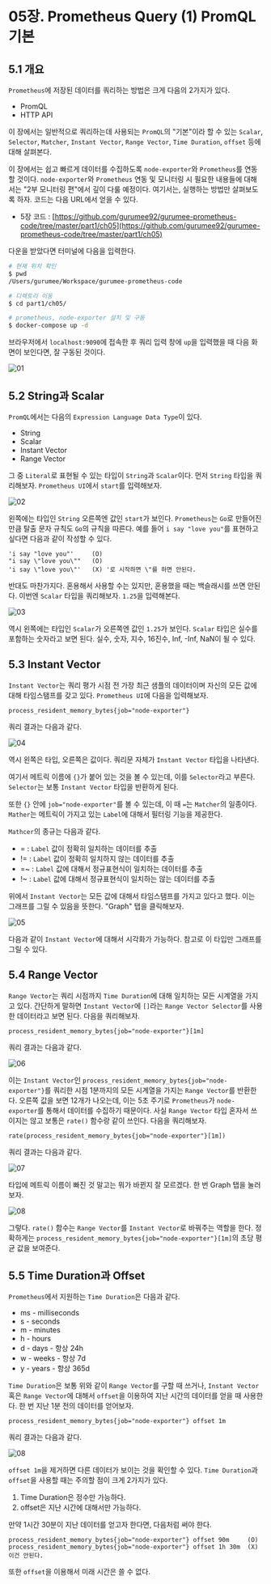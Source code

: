 # 05장. Prometheus Query (1) PromQL 기본

## 5.1 개요

`Prometheus`에 저장된 데이터를 쿼리하는 방법은 크게 다음의 2가지가 있다.

* PromQL
* HTTP API

이 장에서는 일반적으로 쿼리하는데 사용되는 `PromQL`의 "기본"이라 할 수 있는 `Scalar`, `Selector`, `Matcher`, `Instant Vector`, `Range Vector`, `Time Duration`, `offset` 등에 대해 살펴본다.
 
이 장에서는 쉽고 빠르게 데이터를 수집하도록 `node-exporter`와 `Prometheus`를 연동할 것이다. `node-exporter`와 `Prometheus` 연동 및 모니터링 시 필요한 내용들에 대해서는 "2부 모니터링 편"에서 깊이 다룰 예정이다. 여기서는, 실행하는 방법만 살펴보도록 하자. 코드는 다음 URL에서 얻을 수 있다.

* 5장 코드 : [https://github.com/gurumee92/gurumee-prometheus-code/tree/master/part1/ch05](https://github.com/gurumee92/gurumee-prometheus-code/tree/master/part1/ch05) 

다운을 받았다면 터미널에 다음을 입력한다.

```bash
# 현재 위치 확인
$ pwd
/Users/gurumee/Workspace/gurumee-prometheus-code

# 디렉토리 이동
$ cd part1/ch05/

# prometheus, node-exporter 설치 및 구동
$ docker-compose up -d
```

브라우저에서 `localhost:9090`에 접속한 후 쿼리 입력 창에 `up`을 입력했을 때 다음 화면이 보인다면, 잘 구동된 것이다.

![01](./01.png)

## 5.2 String과 Scalar

`PromQL`에서는 다음의 `Expression Language Data Type`이 있다.

* String
* Scalar
* Instant Vector
* Range Vector

그 중 `Literal`로 표현될 수 있는 타입이 `String`과 `Scalar`이다. 먼저 `String` 타입을 쿼리해보자. `Prometheus UI`에서 `start`를 입력해보자.

![02](./02.png)

왼쪽에는 타입인 `String` 오른쪽엔 값인 `start`가 보인다. `Prometheus`는 `Go`로 만들어진만큼 탈출 문자 규칙도 `Go`의 규칙을 따른다. 예를 들어 `i say "love you"`를 표현하고 싶다면 다음과 같이 작성할 수 있다.

```
'i say "love you"'     (O)
"i say \"love you\""   (O)
'i say \"love you\"'   (X) '로 시작하면 \"를 하면 안된다.
```

반대도 마찬가지다. 혼용해서 사용할 수는 있지만, 혼용했을 때는 백슬래시를 쓰면 안된다. 이번엔 `Scalar` 타입을 쿼리해보자. `1.25`을 입력해본다.

![03](./03.png)

역시 왼쪽에는 타입인 `Scalar`가 오른쪽엔 값인 `1.25`가 보인다. `Scalar` 타입은 실수를 포함하는 숫자라고 보면 된다. 실수, 숫자, 지수, 16진수, Inf, -Inf, NaN이 될 수 있다.

## 5.3 Instant Vector

`Instant Vector`는 쿼리 평가 시점 전 가장 최근 샘플의 데이터이며 자신의 모든 값에 대해 타임스탬프를 갖고 있다. `Prometheus UI`에 다음을 입력해보자.

```
process_resident_memory_bytes{job="node-exporter"}
```

쿼리 결과는 다음과 같다.

![04](./04.png)

역시 왼쪽은 타입, 오른쪽은 값이다. 쿼리문 자체가 `Instant Vector` 타입을 나타낸다. 

여기서 메트릭 이름에 `{}`가 붙어 있는 것을 볼 수 있는데, 이를 `Selector`라고 부른다. `Selector`는 보통 `Instant Vector` 타입을 반환하게 된다. 

또한 `{}` 안에 `job="node-exporter"`를 볼 수 있는데, 이 때 `=`는 `Matcher`의 일종이다. `Mather`는 메트릭이 가지고 있는 `Label`에 대해서 필터링 기능을 제공한다. 

`Mathcer`의 종규는 다음과 같다.

* = : `Label` 값이 정확히 일치하는 데이터를 추출
* != : `Label` 값이 정확히 일치하지 않는 데이터를 추출
* =~ : `Label` 값에 대해서 정규표현식이 일치하는 데이터를 추출
* !~ : `Label` 값에 대해서 정규표현식이 일치하는 않는 데이터를 추출

위에서 `Instant Vector`는 모든 값에 대해서 타임스탬프를 가지고 있다고 했다. 이는 그래프를 그릴 수 있음을 뜻한다. "Graph" 탭을 클릭해보자.

![05](./05.png)

다음과 같이 `Instant Vector`에 대해서 시각화가 가능하다. 참고로 이 타입만 그래프를 그릴 수 있다.

## 5.4 Range Vector

`Range Vector`는 쿼리 시점까지 `Time Duration`에 대해 일치하는 모든 시계열을 가지고 있다. 간단하게 말하면 `Instant Vector`에 `[]`라는 `Range Vector Selector`를 사용한 데이터라고 보면 된다. 다음을 쿼리해보자.

```
process_resident_memory_bytes{job="node-exporter"}[1m]
```

쿼리 결과는 다음과 같다.

![06](./06.png)

이는 `Instant Vector`인 `process_resident_memory_bytes{job="node-exporter"}`를 쿼리한 시점 1분까지의 모든 시계열을 가지는 `Range Vector`를 반환한다. 오른쪽 값을 보면 12개가 나오는데, 이는 5초 주기로 `Prometheus`가 `node-exporter`를 통해서 데이터를 수집하기 때문이다. 사실 `Range Vector` 타입 혼자서 쓰이지는 않고 보통은 `rate()` 함수랑 같이 쓰인다. 다음을 쿼리해보자.

```
rate(process_resident_memory_bytes{job="node-exporter"}[1m])
```

쿼리 결과는 다음과 같다.

![07](./07.png)

타입에 메트릭 이름이 빠진 것 말고는 뭐가 바뀐지 잘 모르겠다. 한 번 Graph 탭을 눌러보자. 

![08](./08.png)

그렇다. `rate()` 함수는 `Range Vector`를 `Instant Vector`로 바꿔주는 역할을 한다. 정확하게는 `process_resident_memory_bytes{job="node-exporter"}[1m]`의 초당 평균 값을 보여준다.

## 5.5 Time Duration과 Offset

`Prometheus`에서 지원하는 `Time Duration`은 다음과 같다.

* ms - milliseconds
* s - seconds
* m - minutes
* h - hours
* d - days - 항상 24h
* w - weeks - 항상 7d
* y - years - 항상 365d

`Time Duration`은 보통 위와 같이 `Range Vector`를 구할 때 쓰거나, `Instant Vector` 혹은 `Range Vector`에 대해서 `offset`을 이용하여 지난 시간의 데이터를 얻을 때 사용한다. 한 번 지난 1분 전의 데이터를 얻어보자.

```
process_resident_memory_bytes{job="node-exporter"} offset 1m
```

쿼리 결과는 다음과 같다.

![08](./08.png)

`offset 1m`을 제거하면 다른 데이터가 보이는 것을 확인할 수 있다. `Time Duration`과 `offset`을 사용할 때는 주의할 점이 크게 2가지가 있다.

1. Time Duration은 정수만 가능하다.
2. offset은 지난 시간에 대해서만 가능하다.

만약 1시간 30분이 지난 데이터를 얻고자 한다면, 다음처럼 써야 한다.

```
process_resident_memory_bytes{job="node-exporter"} offset 90m     (O)
process_resident_memory_bytes{job="node-exporter"} offset 1h 30m  (X) 이건 안된다.
```

또한 `offset`을 이용해서 미래 시간은 쓸 수 없다.
